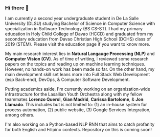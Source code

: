 ### Hi there 👋

I am currently a second year undergraduate student in De La Salle University (DLSU) studying Bachelor of Science in Computer Science with specialization in Software Technology (BS CS-ST). I had my primary education in Holy Child College of Davao (HCCD) and graduated from my secondary education from Davao Christian High School (DCHS) class of 2019 (STEM). Please visit the education page if you want to know more.

My main research interest lies in **Natural Langauge Processing (NLP)** and **Computer Vision (CV)**. As of time of writing, I reviewed some research papers on the topics and reading up on machine learning techniques. However, no hands-on work has been made so far. On the other hand, my main development skill set leans more into Full Stack Web Development (esp Back-end), DevOps, & Computer Software Development.

Putting academics aside, I'm currently working on an organization-wide infrastructure for the Lasallian Youth Orchestra along with my fellow teammates **Lorenzo Querol**, **Gian Madrid**, **Carissa Bartolome**, & **Jon Llamado**. This includes but is not limited to: (1) an in-house system for process automation, (2) public website, (3) Google Services Integration, among others.

I'm also working on a Python-based NLP RNN that aims to catch profanity for both English and Filipino contexts. Repository on this is coming soon!
